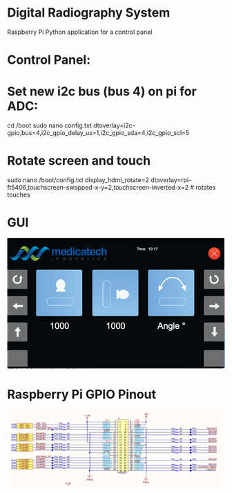 # Digital Radiography System
Raspberry Pi Python application for a control panel 
 
 # Control Panel:

 # Set new i2c bus (bus 4) on pi for ADC:
cd /boot
sudo nano config.txt
dtoverlay=i2c-gpio,bus=4,i2c_gpio_delay_us=1,i2c_gpio_sda=4,i2c_gpio_scl=5

# Rotate screen and touch
sudo nano /boot/config.txt
display_hdmi_rotate=2
dtoverlay=rpi-ft5406,touchscreen-swapped-x-y=2,touchscreen-inverted-x=2 # rotates touches


# GUI
![](./Screenshots/GUInew.png)

# Raspberry Pi GPIO Pinout
![](./Schematics/RaspberryPiGPIO.png)

